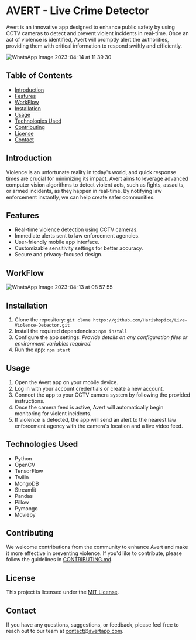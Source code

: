 # AVERT - Live Crime Detector

Avert is an innovative app designed to enhance public safety by using CCTV cameras to detect and prevent violent incidents in real-time. Once an act of violence is identified, Avert will promptly alert the authorities, providing them with critical information to respond swiftly and efficiently.


![WhatsApp Image 2023-04-14 at 11 39 30](https://github.com/Harishspice/Live-Violence-Detector/assets/117935868/5fded68b-6937-40b0-a81b-9a676c526543)


## Table of Contents

- [Introduction](#introduction)
- [Features](#features)
- [WorkFlow](#workflow)
- [Installation](#installation)
- [Usage](#usage)
- [Technologies Used](#technologies-used)
- [Contributing](#contributing)
- [License](#license)
- [Contact](#contact)

## Introduction

Violence is an unfortunate reality in today's world, and quick response times are crucial for minimizing its impact. Avert aims to leverage advanced computer vision algorithms to detect violent acts, such as fights, assaults, or armed incidents, as they happen in real-time. By notifying law enforcement instantly, we can help create safer communities.

## Features

- Real-time violence detection using CCTV cameras.
- Immediate alerts sent to law enforcement agencies.
- User-friendly mobile app interface.
- Customizable sensitivity settings for better accuracy.
- Secure and privacy-focused design.

## WorkFlow


![WhatsApp Image 2023-04-13 at 08 57 55](https://github.com/Harishspice/Live-Violence-Detector/assets/117935868/dcc7191e-35e7-432b-94b4-5f9f35707008)


## Installation


1. Clone the repository: `git clone https://github.com/Harishspice/Live-Violence-Detector.git`
2. Install the required dependencies: `npm install`
3. Configure the app settings: _Provide details on any configuration files or environment variables required._
4. Run the app: `npm start`

## Usage

1. Open the Avert app on your mobile device.
2. Log in with your account credentials or create a new account.
3. Connect the app to your CCTV camera system by following the provided instructions.
4. Once the camera feed is active, Avert will automatically begin monitoring for violent incidents.
5. If violence is detected, the app will send an alert to the nearest law enforcement agency with the camera's location and a live video feed.

## Technologies Used

- Python
- OpenCV
- TensorFlow
- Twilio
- MongoDB
- Streamlit
- Pandas
- Pillow
- Pymongo
- Moviepy


## Contributing

We welcome contributions from the community to enhance Avert and make it more effective in preventing violence. If you'd like to contribute, please follow the guidelines in [CONTRIBUTING.md](CONTRIBUTING.md).

## License

This project is licensed under the [MIT License](LICENSE).

## Contact

If you have any questions, suggestions, or feedback, please feel free to reach out to our team at [contact@avertapp.com](mailto:harishr.shankar@gmail.com).

